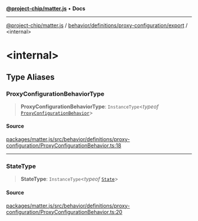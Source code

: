 [**@project-chip/matter.js**](../../../../../README.md) • **Docs**

***

[@project-chip/matter.js](../../../../../modules.md) / [behavior/definitions/proxy-configuration/export](../README.md) / \<internal\>

# \<internal\>

## Type Aliases

### ProxyConfigurationBehaviorType

> **ProxyConfigurationBehaviorType**: `InstanceType`\<*typeof* [`ProxyConfigurationBehavior`](../README.md#proxyconfigurationbehavior)\>

#### Source

[packages/matter.js/src/behavior/definitions/proxy-configuration/ProxyConfigurationBehavior.ts:18](https://github.com/project-chip/matter.js/blob/7a8cbb56b87d4ccf34bec5a9a95ab40a1711324f/packages/matter.js/src/behavior/definitions/proxy-configuration/ProxyConfigurationBehavior.ts#L18)

***

### StateType

> **StateType**: `InstanceType`\<*typeof* [`State`](../classes/ProxyConfigurationServer.md#state-1)\>

#### Source

[packages/matter.js/src/behavior/definitions/proxy-configuration/ProxyConfigurationBehavior.ts:20](https://github.com/project-chip/matter.js/blob/7a8cbb56b87d4ccf34bec5a9a95ab40a1711324f/packages/matter.js/src/behavior/definitions/proxy-configuration/ProxyConfigurationBehavior.ts#L20)
